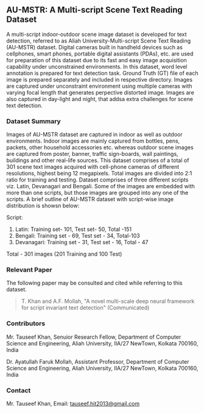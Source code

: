 
## AU-MSTR: A Multi-script Scene Text Reading Dataset

A multi-script indoor-outdoor scene image dataset is developed for text detection, referred to as Aliah University-Multi-script Scene Text Reading (AU-MSTR) dataset.
Digital cameras built in handheld devices such as cellphones, smart phones, portable digital assistants (PDAs), etc. are used for preparation of this dataset due to its fast and easy image acquisition capability under unconstrained environments. In this dataset, word level annotation is prepared for text detection task. Ground Truth (GT) file of each image is prepared separately and included in respective directory.
Images are captured under unconstraint environment using multiple cameras with varying focal length that generates perpective distorted image. Images are also captured in day-light and night, that addsa extra challenges for scene text detection.

### Dataset Summary

Images of AU-MSTR dataset are captured in indoor as well as outdoor environments. Indoor images are mainly captured from bottles, pens, packets, other household accessories etc. whereas outdoor scene images are captured from poster, banner, traffic sign-boards, wall paintings, buildings and other real-life sources. This dataset comprises of a total of 301 scene text images acquired with cell-phone cameras of different resolutions, highest being 12 megapixels. Total images are divided into 2:1 ratio for training and testing. Dataset comprises of three different scripts viz. Latin, Devanagari and Bengali. Some of the images are embedded with more than one scripts, but those images are grouped into any one of the scripts. A brief outline of AU-MSTR dataset with script-wise image distribution is showsn below:

Script:
  1. Latin: Training set- 101, Test set- 50, Total -151
  2. Bengali: Training set - 69, Test set - 34, Total-103
  3. Devanagari: Training set - 31, Test set - 16, Total - 47
  
Total - 301 images (201 Training and 100 Test)


### Relevant Paper
The following paper may be consulted and cited while referring to this dataset.
> T. Khan and A.F. Mollah, "A novel multi-scale deep neural framework for script invariant text detection" (Communicated)

### Contributors
Mr. Tauseef Khan, Senuior Research Fellow, Department of Computer Science and Engineering, Aliah University, IIA/27 NewTown, Kolkata 700160, India

Dr. Ayatullah Faruk Mollah, Assistant Professor, Department of Computer Science and Engineering, Aliah University, IIA/27 NewTown, Kolkata 700160, India

### Contact
Mr. Tauseef Khan, Email: tauseef.hit2013@gmail.com
